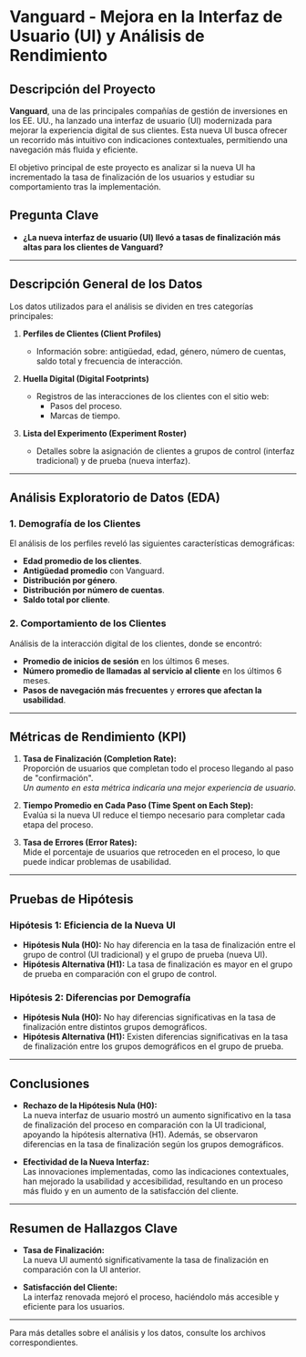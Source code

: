 # Vanguard - Mejora en la Interfaz de Usuario (UI) y Análisis de Rendimiento

## Descripción del Proyecto
**Vanguard**, una de las principales compañías de gestión de inversiones en los EE. UU., ha lanzado una interfaz de usuario (UI) modernizada para mejorar la experiencia digital de sus clientes. Esta nueva UI busca ofrecer un recorrido más intuitivo con indicaciones contextuales, permitiendo una navegación más fluida y eficiente.

El objetivo principal de este proyecto es analizar si la nueva UI ha incrementado la tasa de finalización de los usuarios y estudiar su comportamiento tras la implementación.

## Pregunta Clave
- **¿La nueva interfaz de usuario (UI) llevó a tasas de finalización más altas para los clientes de Vanguard?**

---

## Descripción General de los Datos

Los datos utilizados para el análisis se dividen en tres categorías principales:

1. **Perfiles de Clientes (Client Profiles)**  
   - Información sobre: antigüedad, edad, género, número de cuentas, saldo total y frecuencia de interacción.
   
2. **Huella Digital (Digital Footprints)**  
   - Registros de las interacciones de los clientes con el sitio web:  
     - Pasos del proceso.  
     - Marcas de tiempo.  
   
3. **Lista del Experimento (Experiment Roster)**  
   - Detalles sobre la asignación de clientes a grupos de control (interfaz tradicional) y de prueba (nueva interfaz).

---

## Análisis Exploratorio de Datos (EDA)

### 1. Demografía de los Clientes
El análisis de los perfiles reveló las siguientes características demográficas:
- **Edad promedio de los clientes**.
- **Antigüedad promedio** con Vanguard.
- **Distribución por género**.
- **Distribución por número de cuentas**.
- **Saldo total por cliente**.

### 2. Comportamiento de los Clientes
Análisis de la interacción digital de los clientes, donde se encontró:
- **Promedio de inicios de sesión** en los últimos 6 meses.
- **Número promedio de llamadas al servicio al cliente** en los últimos 6 meses.
- **Pasos de navegación más frecuentes** y **errores que afectan la usabilidad**.

---

## Métricas de Rendimiento (KPI)

1. **Tasa de Finalización (Completion Rate):**  
   Proporción de usuarios que completan todo el proceso llegando al paso de "confirmación".  
   _Un aumento en esta métrica indicaría una mejor experiencia de usuario._

2. **Tiempo Promedio en Cada Paso (Time Spent on Each Step):**  
   Evalúa si la nueva UI reduce el tiempo necesario para completar cada etapa del proceso.

3. **Tasa de Errores (Error Rates):**  
   Mide el porcentaje de usuarios que retroceden en el proceso, lo que puede indicar problemas de usabilidad.

---

## Pruebas de Hipótesis

### Hipótesis 1: Eficiencia de la Nueva UI  
- **Hipótesis Nula (H0):** No hay diferencia en la tasa de finalización entre el grupo de control (UI tradicional) y el grupo de prueba (nueva UI).  
- **Hipótesis Alternativa (H1):** La tasa de finalización es mayor en el grupo de prueba en comparación con el grupo de control.

### Hipótesis 2: Diferencias por Demografía  
- **Hipótesis Nula (H0):** No hay diferencias significativas en la tasa de finalización entre distintos grupos demográficos.  
- **Hipótesis Alternativa (H1):** Existen diferencias significativas en la tasa de finalización entre los grupos demográficos en el grupo de prueba.

---

## Conclusiones

- **Rechazo de la Hipótesis Nula (H0):**  
   La nueva interfaz de usuario mostró un aumento significativo en la tasa de finalización del proceso en comparación con la UI tradicional, apoyando la hipótesis alternativa (H1). Además, se observaron diferencias en la tasa de finalización según los grupos demográficos.
   
- **Efectividad de la Nueva Interfaz:**  
   Las innovaciones implementadas, como las indicaciones contextuales, han mejorado la usabilidad y accesibilidad, resultando en un proceso más fluido y en un aumento de la satisfacción del cliente.

---

## Resumen de Hallazgos Clave

- **Tasa de Finalización:**  
   La nueva UI aumentó significativamente la tasa de finalización en comparación con la UI anterior.
  
- **Satisfacción del Cliente:**  
   La interfaz renovada mejoró el proceso, haciéndolo más accesible y eficiente para los usuarios.

---

Para más detalles sobre el análisis y los datos, consulte los archivos correspondientes.
